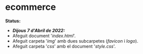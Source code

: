 # ecommerce
__Status:__
  - **_Dijous 7 d'Abril de 2022:_**
  - Afeguit document '_index.html_'.
  - Afeguit carpeta '_img_' amb dues subcarpetes (_favicon_ i _logo_).
  - Afeguit carpeta '_css_' amb el document '_style.css_'.
